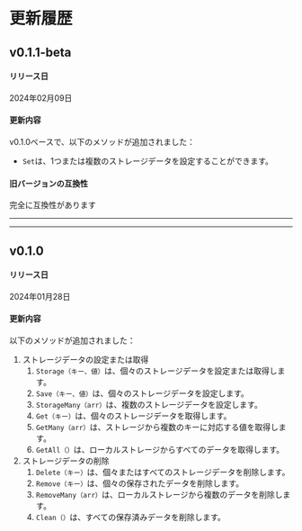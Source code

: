 # 更新履歴

## v0.1.1-beta

#### リリース日

2024年02月09日

#### 更新内容

v0.1.0ベースで、以下のメソッドが追加されました：

- `Set`は、1つまたは複数のストレージデータを設定することができます。

#### 旧バージョンの互換性

完全に互換性があります

---

---

## v0.1.0

#### リリース日

2024年01月28日

#### 更新内容

以下のメソッドが追加されました：

1. ストレージデータの設定または取得
    1. `Storage（キー、値）`は、個々のストレージデータを設定または取得します。
    2. `Save（キー、値）`は、個々のストレージデータを設定します。
    3. `StorageMany（arr）`は、複数のストレージデータを設定します。
    4. `Get（キー）`は、個々のストレージデータを取得します。
    5. `GetMany（arr）`は、ストレージから複数のキーに対応する値を取得します。
    6. `GetAll（）`は、ローカルストレージからすべてのデータを取得します。
2. ストレージデータの削除
    1. `Delete（キー）`は、個々またはすべてのストレージデータを削除します。
    2. `Remove（キー）`は、個々の保存されたデータを削除します。
    3. `RemoveMany（arr）`は、ローカルストレージから複数のデータを削除します。
    4. `Clean（）`は、すべての保存済みデータを削除します。
